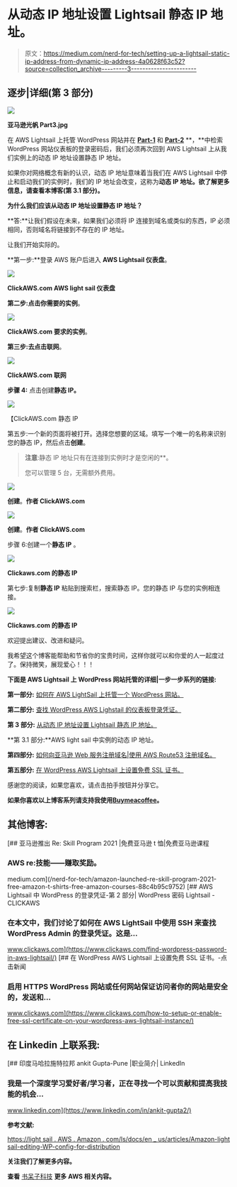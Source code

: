 # 从动态 IP 地址设置 Lightsail 静态 IP 地址。

> 原文：<https://medium.com/nerd-for-tech/setting-up-a-lightsail-static-ip-address-from-dynamic-ip-address-4a0628f63c52?source=collection_archive---------3----------------------->

## 逐步|详细(第 3 部分)

![](img/b5d0e5dfc5515adc0335af2cce0b058b.png)

**亚马逊光帆 Part3.jpg**

在 AWS Lightsail 上托管 WordPress 网站并在 [**Part-1**](https://aws.plainenglish.io/how-to-host-a-wordpress-website-on-aws-lightsail-8808b70f7f7c) 和 [**Part-2**](https://www.clickaws.com/find-wordpress-password-in-aws-lightsail/) **，**中检索 WordPress 网站仪表板的登录密码后，我们必须再次回到 AWS Lightsail 上从我们实例上的动态 IP 地址设置静态 IP 地址。

如果你对网络概念有新的认识，动态 IP 地址意味着当我们在 AWS Lightsail 中停止和启动我们的实例时，我们的 IP 地址会改变，这称为**动态 IP 地址。欲了解更多信息，请查看本博客(第 3.1 部分)。**

**为什么我们应该从动态 IP 地址设置静态 IP 地址？**

**答:**让我们假设在未来，如果我们必须将 IP 连接到域名或类似的东西，IP 必须相同，否则域名将链接到不存在的 IP 地址。

让我们开始实际的。

**第一步:**登录 AWS 账户后进入 **AWS Lightsail 仪表盘**。

![](img/12d6ec4a7e49793b615f36a4a44d5f92.png)

**ClickAWS.com AWS light sail 仪表盘**

**第二步:**点击你需要的**实例**。

![](img/705ac1dc7737bb4cb879bb85d27b1aae.png)

**ClickAWS.com 要求的实例**。

**第三步:**去点击**联网**。

![](img/dca5e5efe0f040b7327bea632418858d.png)

**ClickAWS.com 联网**

**步骤 4:** 点击创建**静态 IP。**

![](img/b16058156bc059382ad409acba5dbe73.png)

【ClickAWS.com 静态 IP

第五步:一个新的页面将被打开。选择您想要的区域。填写一个唯一的名称来识别您的静态 IP，然后点击**创建**。

> **注意**:静态 IP 地址只有在连接到实例时才是空闲的**。
> 
> 您可以管理 5 台，无需额外费用。

![](img/5591f7a483858b73a2e00a314c7d4d3b.png)

**创建**。**作者 ClickAWS.com**

![](img/bad03c25ad08d2305e168e12a500e750.png)

**创建**。**作者 ClickAWS.com**

步骤 6:创建一个**静态 IP** 。

![](img/4c1ba9428a1cb65426c6db1f87b463ee.png)

**Clickaws.com 的静态 IP**

第七步:复制**静态 IP** 粘贴到搜索栏，搜索静态 IP。您的静态 IP 与您的实例相连接。

![](img/775ede5a8dfd49c20453f75b568b2d1c.png)

**Clickaws.com 的静态 IP**

欢迎提出建议、改进和疑问。

我希望这个博客能帮助和节省你的宝贵时间，这样你就可以和你爱的人一起度过了。保持微笑，展现爱心！！！

**下面是 AWS Lightsail 上 WordPress 网站托管的详细|一步一步系列的链接:**

**第一部分:** [如何在 AWS LightSail 上托管一个 WordPress 网站。](https://aws.plainenglish.io/how-to-host-a-wordpress-website-on-aws-lightsail-8808b70f7f7c)

**第二部分:** [查找 WordPress AWS Lighstail 的仪表板登录凭证。](https://www.clickaws.com/find-wordpress-password-in-aws-lightsail/)

**第 3 部分:** [从动态 IP 地址设置 Lightsail 静态 IP 地址。](/nerd-for-tech/setting-up-a-lightsail-static-ip-address-from-dynamic-ip-address-4a0628f63c52)

**第 3.1 部分:**AWS light sail 中实例的动态 IP 地址。

**第四部分:** [如何向亚马逊 Web 服务注册域名|使用 AWS Route53 注册域名。](https://aws.plainenglish.io/how-to-register-a-domain-name-with-amazon-80a1bf809859)

**第五部分:** [在 WordPress AWS Lightsail 上设置免费 SSL 证书。](https://www.clickaws.com/how-to-setup-or-enable-free-ssl-certificate-on-your-wordpress-aws-lightsail-instance/)

感谢您的阅读，如果您喜欢，请点击拍手按钮并分享它。

**如果你喜欢以上博客系列请支持我使用**[**Buymeacoffee**](https://www.buymeacoffee.com/AnkitGupta1)**。**

## 其他博客:

[](/nerd-for-tech/amazon-launched-re-skill-program-2021-free-amazon-t-shirts-free-amazon-courses-88c4b95c9752) [## 亚马逊推出 Re: Skill Program 2021 |免费亚马逊 t 恤|免费亚马逊课程

### AWS re:技能——赚取奖励。

medium.com](/nerd-for-tech/amazon-launched-re-skill-program-2021-free-amazon-t-shirts-free-amazon-courses-88c4b95c9752) [](https://www.clickaws.com/find-wordpress-password-in-aws-lightsail/) [## AWS Lightsail 中 WordPress 的登录凭证-第 2 部分| WordPress 密码 Lightsail - CLICKAWS

### 在本文中，我们讨论了如何在 AWS LightSail 中使用 SSH 来查找 WordPress Admin 的登录凭证。这是…

www.clickaws.com](https://www.clickaws.com/find-wordpress-password-in-aws-lightsail/) [](https://www.clickaws.com/how-to-setup-or-enable-free-ssl-certificate-on-your-wordpress-aws-lightsail-instance/) [## 在 WordPress AWS Lightsail 上设置免费 SSL 证书。-点击新闻

### 启用 HTTPS WordPress 网站或任何网站保证访问者你的网站是安全的，发送和…

www.clickaws.com](https://www.clickaws.com/how-to-setup-or-enable-free-ssl-certificate-on-your-wordpress-aws-lightsail-instance/) 

## 在 Linkedin 上联系我:

[](https://www.linkedin.com/in/ankit-gupta2/) [## 印度马哈拉施特拉邦 ankit Gupta-Pune |职业简介| LinkedIn

### 我是一个深度学习爱好者/学习者，正在寻找一个可以贡献和提高我技能的机会…

www.linkedin.com](https://www.linkedin.com/in/ankit-gupta2/) 

**参考文献:**

[https://light sail . AWS . Amazon . com/ls/docs/en _ us/articles/Amazon-light sail-editing-WP-config-for-distribution](https://lightsail.aws.amazon.com/ls/docs/en_us/articles/amazon-lightsail-editing-wp-config-for-distribution)

**关注我们了解更多内容。**

**查看** [书呆子科技](https://medium.com/nerd-for-tech) **更多 AWS 相关内容。**
